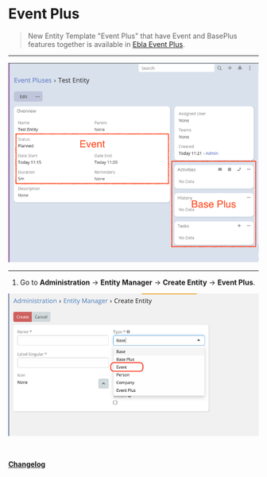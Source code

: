 # Event Plus

> New Entity Template "Event Plus" that have Event and BasePlus features together is available
> in [Ebla Event Plus](https://www.eblasoft.com.tr/espocrm-extension-page/espocrm-ebla-event-plus).

---

![Event Plus](../../_static/images/extensions/event-plus/event-plus.png)

---

1. Go to **Administration** -> **Entity Manager** -> **Create Entity** -> **Event Plus**.

![Event Plus](../../_static/images/extensions/event-plus/event-plus-op.png)

<br>

**<font color=gray> [Changelog](changelog.md) </font>**